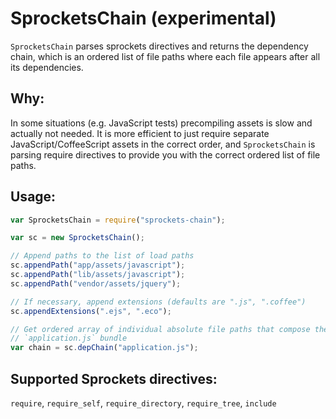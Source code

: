 # SprocketsChain (experimental)

`SprocketsChain` parses sprockets directives and returns the dependency chain, which is an ordered list of file paths where each file appears after all its dependencies.

## Why:

In some situations (e.g. JavaScript tests) precompiling assets is slow and actually not needed.
It is more efficient to just require separate JavaScript/CoffeeScript assets in the correct order, and `SprocketsChain`
is parsing require directives to provide you with the correct ordered list of file paths.

## Usage:

```javascript
var SprocketsChain = require("sprockets-chain");

var sc = new SprocketsChain();

// Append paths to the list of load paths
sc.appendPath("app/assets/javascript");
sc.appendPath("lib/assets/javascript");
sc.appendPath("vendor/assets/jquery");

// If necessary, append extensions (defaults are ".js", ".coffee")
sc.appendExtensions(".ejs", ".eco");

// Get ordered array of individual absolute file paths that compose the
// `application.js` bundle
var chain = sc.depChain("application.js");
```

## Supported Sprockets directives:

`require`, `require_self`, `require_directory`, `require_tree`, `include`
